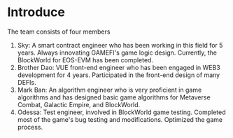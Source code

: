 # Introduce

The team consists of four members
1. Sky: A smart contract engineer who has been working in this field for 5 years. Always innovating GAMEFI's game logic design. Currently, the BlockWorld for EOS-EVM has been completed.
2. Brother Dao: VUE front-end engineer who has been engaged in WEB3 development for 4 years. Participated in the front-end design of many DEFIs.
3. Mark Ban: An algorithm engineer who is very proficient in game algorithms and has designed basic game algorithms for Metaverse Combat, Galactic Empire, and BlockWorld.
4. Odessa: Test engineer, involved in BlockWorld game testing. Completed most of the game's bug testing and modifications. Optimized the game process.
